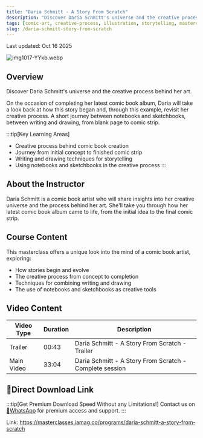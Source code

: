 ```yaml
---
title: "Daria Schmitt - A Story From Scratch"
description: "Discover Daria Schmitt's universe and the creative process behind her art, from blank page to comic strip"
tags: [comic-art, creative-process, illustration, storytelling, masterclass]
slug: /daria-schmitt-story-from-scratch
---
```


Last updated: Oct 16 2025

![img1017-YYkb.webp](https://list.ucards.store/d/img/img1017-YYkb.webp)

## Overview

Discover Daria Schmitt's universe and the creative process behind her art.

On the occasion of completing her latest comic book album, Daria will take a look back at how this story began and, through this example, revisit her creative process. A short journey between notebooks and sketchbooks, between writing and drawing, from blank page to comic strip.

:::tip[Key Learning Areas]
- Creative process behind comic book creation
- Journey from initial concept to finished comic strip
- Writing and drawing techniques for storytelling
- Using notebooks and sketchbooks in the creative process
:::

## About the Instructor

Daria Schmitt is a comic book artist who will share insights into her creative universe and the process behind her art. She'll take you through how her latest comic book album came to life, from the initial idea to the final comic strip.

## Course Content

This masterclass offers a unique look into the mind of a comic book artist, exploring:

- How stories begin and evolve
- The creative process from concept to completion
- Techniques for combining writing and drawing
- The use of notebooks and sketchbooks as creative tools

## Video Content

| Video Type | Duration | Description |
|------------|----------|-------------|
| Trailer | 00:43 | Daria Schmitt - A Story From Scratch - Trailer |
| Main Video | 33:04 | Daria Schmitt - A Story From Scratch - Complete session |

## 🚀Direct Download Link
:::tip[Get Premium Download Speed Without any Limitations!]
Contact us on [💬WhatsApp](https://wa.me/+8613237610083) for premium  access and support.
:::

Link: https://masterclasses.iamag.co/programs/daria-schmitt-a-story-from-scratch